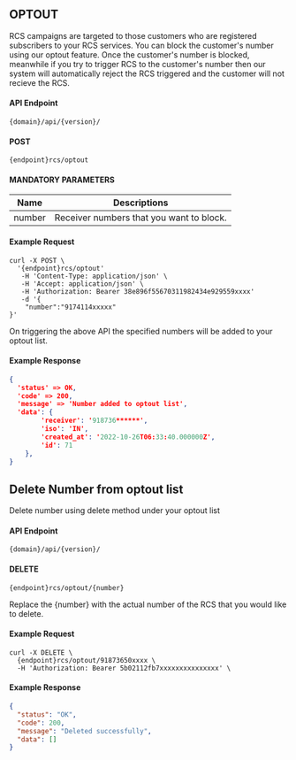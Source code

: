 ## OPTOUT

RCS campaigns are targeted to those customers who are registered subscribers to your RCS
services. You can block the customer's number using our optout feature. Once the customer's number is blocked, meanwhile if you try to trigger RCS to the customer's number then our system will automatically reject the RCS triggered and the customer will not recieve the RCS.

#### API Endpoint

```
{domain}/api/{version}/
```

#### POST

```
{endpoint}rcs/optout
```

#### MANDATORY PARAMETERS

| Name   | Descriptions                             |
| ------ | ---------------------------------------- |
| number | Receiver numbers that you want to block. |

#### Example Request

```
curl -X POST \
  '{endpoint}rcs/optout'
   -H 'Content-Type: application/json' \
   -H 'Accept: application/json' \
   -H 'Authorization: Bearer 38e896f55670311982434e929559xxxx'
   -d '{
    "number":"9174114xxxxx"
}'
```

On triggering the above API the specified numbers will be added to your optout list.

#### Example Response

```json
{
  'status' => OK,
  'code' => 200,
  'message' => 'Number added to optout list',
  'data': {
        'receiver': '918736******',
        'iso': 'IN',
        'created_at': '2022-10-26T06:33:40.000000Z',
        'id': 71
    },
}
```
## Delete Number from optout list

Delete number using delete method under your optout list

#### API Endpoint

```
{domain}/api/{version}/
```

#### DELETE

```
{endpoint}rcs/optout/{number}
```

Replace the {number} with the actual number of the RCS that you would like to delete.

#### Example Request

```
curl -X DELETE \
  {endpoint}rcs/optout/91873650xxxx \
  -H 'Authorization: Bearer 5b02112fb7xxxxxxxxxxxxxxx' \
```

#### Example Response

```json
{
  "status": "OK",
  "code": 200,
  "message": "Deleted successfully",
  "data": []
}
```
